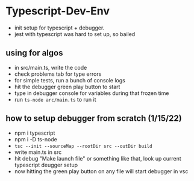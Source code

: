 # Typescript-Dev-Env

- init setup for typescript + debugger.
- jest with typescript was hard to set up, so bailed

## using for algos

- in src/main.ts, write the code
- check problems tab for type errors
- for simple tests, run a bunch of console logs
- hit the debugger green play button to start
- type in debugger console for variables during that frozen time
- run `ts-node arc/main.ts` to run it

## how to setup debugger from scratch (1/15/22)

- npm i typescript
- npm i -D ts-node
- `tsc --init --sourceMap --rootDir src --outDir build`
- write main.ts in src
- hit debug "Make launch file" or something like that, look up current typescript deugger setup
- now hitting the green play button on any file will start debugger in vsc
